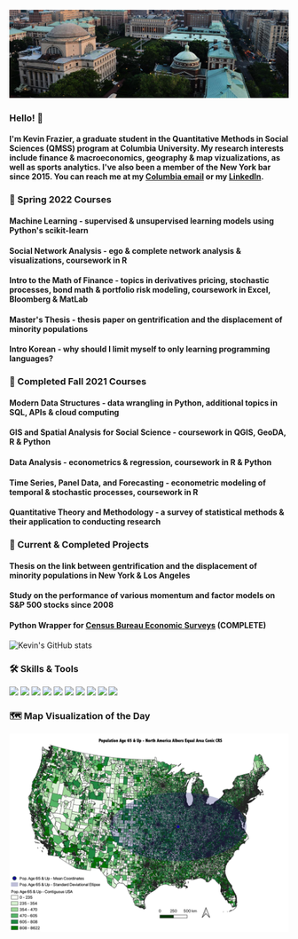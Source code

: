 ![Header](https://raw.githubusercontent.com/kpf2114/kpf2114/main/images/columbia-sites-hero-image_2.jpg)

### Hello! 👋
#### I'm Kevin Frazier, a graduate student in the Quantitative Methods in Social Sciences (QMSS) program at Columbia University. My research interests include finance & macroeconomics, geography & map vizualizations, as well as sports analytics. I've also been a member of the New York bar since 2015. You can reach me at my [Columbia email](kpf2114@columbia.edu) or my [LinkedIn](https://www.linkedin.com/in/kevin-frazier-b15226a8/).

### 🏫 Spring 2022 Courses
#### Machine Learning - supervised & unsupervised learning models using Python's scikit-learn
#### Social Network Analysis - ego & complete network analysis & visualizations, coursework in R
#### Intro to the Math of Finance - topics in derivatives pricing, stochastic processes, bond math & portfolio risk modeling, coursework in Excel, Bloomberg & MatLab
#### Master's Thesis - thesis paper on gentrification and the displacement of minority populations
#### Intro Korean - why should I limit myself to only learning programming languages?


### 🏫 Completed Fall 2021 Courses
#### Modern Data Structures - data wrangling in Python, additional topics in SQL, APIs & cloud computing
#### GIS and Spatial Analysis for Social Science - coursework in QGIS, GeoDA, R & Python
#### Data Analysis - econometrics & regression, coursework in R & Python
#### Time Series, Panel Data, and Forecasting - econometric modeling of temporal & stochastic processes, coursework in R
#### Quantitative Theory and Methodology - a survey of statistical methods & their application to conducting research

### 🔭 Current & Completed Projects
#### Thesis on the link between gentrification and the displacement of minority populations in New York & Los Angeles
#### Study on the performance of various momentum and factor models on S&P 500 stocks since 2008
#### Python Wrapper for [Census Bureau Economic Surveys](https://test.pypi.org/project/economic-indicators/) (COMPLETE)

![Kevin's GitHub stats](https://github-readme-stats.vercel.app/api?username=kpf2114&count_private=true)

### 🛠️ Skills & Tools

![](https://img.shields.io/badge/OS-Mac-informational?style=flat&logo=<LOGO_NAME>&logoColor=white&color=2bbc8a) ![](https://img.shields.io/badge/Code-Python-informational?style=flat&logo=<LOGO_NAME>&logoColor=white&color=2bbc8a) ![](https://img.shields.io/badge/Editor-Jupyter-informational?style=flat&logo=<LOGO_NAME>&logoColor=white&color=2bbc8a) ![](https://img.shields.io/badge/Editor-Colab-informational?style=flat&logo=<LOGO_NAME>&logoColor=white&color=2bbc8a) ![](https://img.shields.io/badge/Code-R-informational?style=flat&logo=<LOGO_NAME>&logoColor=white&color=2bbc8a) ![](https://img.shields.io/badge/Editor-RStudio-informational?style=flat&logo=<LOGO_NAME>&logoColor=white&color=2bbc8a) ![](https://img.shields.io/badge/Tool-MySQL-informational?style=flat&logo=<LOGO_NAME>&logoColor=white&color=2bbc8a) ![](https://img.shields.io/badge/Tool-QGIS-informational?style=flat&logo=<LOGO_NAME>&logoColor=white&color=2bbc8a) ![](https://img.shields.io/badge/Tool-GeoDA-informational?style=flat&logo=<LOGO_NAME>&logoColor=white&color=2bbc8a) ![](https://img.shields.io/badge/Code-MatLab-informational?style=flat&logo=<LOGO_NAME>&logoColor=white&color=2bbc8a) 

### 🗺️ Map Visualization of the Day
![MapViz](https://raw.githubusercontent.com/kpf2114/kpf2114/main/images/map_viz.png)

<!--
**kpf2114/kpf2114** is a ✨ _special_ ✨ repository because its `README.md` (this file) appears on your GitHub profile.

Here are some ideas to get you started:

- 🔭 I’m currently working on ...
- 🌱 I’m currently learning ...
- 👯 I’m looking to collaborate on ...
- 🤔 I’m looking for help with ...
- 💬 Ask me about ...
- 📫 How to reach me: ...
- 😄 Pronouns: ...
- ⚡ Fun fact: ...
-->
